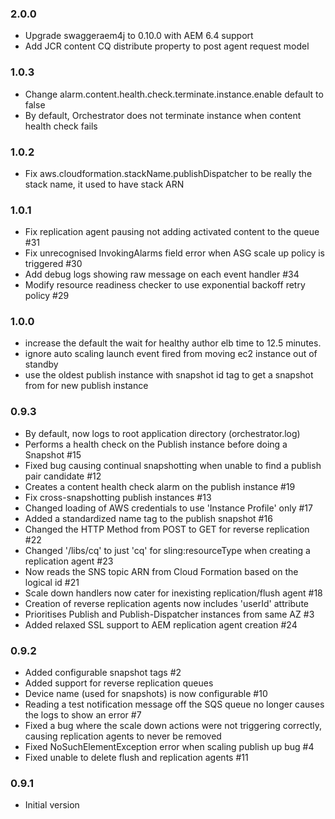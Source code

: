 ### 2.0.0
* Upgrade swaggeraem4j to 0.10.0 with AEM 6.4 support
* Add JCR content CQ distribute property to post agent request model

### 1.0.3
* Change alarm.content.health.check.terminate.instance.enable default to false
* By default, Orchestrator does not terminate instance when content health check fails

### 1.0.2
* Fix aws.cloudformation.stackName.publishDispatcher to be really the stack name, it used to have stack ARN

### 1.0.1
* Fix replication agent pausing not adding activated content to the queue #31
* Fix unrecognised InvokingAlarms field error when ASG scale up policy is triggered #30
* Add debug logs showing raw message on each event handler #34
* Modify resource readiness checker to use exponential backoff retry policy #29

### 1.0.0
* increase the default the wait for healthy author elb time to 12.5 minutes.
* ignore auto scaling launch event fired from moving ec2 instance out of standby
* use the oldest publish instance with snapshot id tag to get a snapshot from for new publish instance

### 0.9.3
* By default, now logs to root application directory (orchestrator.log)
* Performs a health check on the Publish instance before doing a Snapshot #15
* Fixed bug causing continual snapshotting when unable to find a publish pair candidate #12
* Creates a content health check alarm on the publish instance #19
* Fix cross-snapshotting publish instances #13
* Changed loading of AWS credentials to use 'Instance Profile' only #17
* Added a standardized name tag to the publish snapshot #16
* Changed the HTTP Method from POST to GET for reverse replication #22
* Changed '/libs/cq' to just 'cq' for sling:resourceType when creating a replication agent #23
* Now reads the SNS topic ARN from Cloud Formation based on the logical id #21
* Scale down handlers now cater for inexisting replication/flush agent #18
* Creation of reverse replication agents now includes 'userId' attribute
* Prioritises Publish and Publish-Dispatcher instances from same AZ #3
* Added relaxed SSL support to AEM replication agent creation #24

### 0.9.2
* Added configurable snapshot tags #2
* Added support for reverse replication queues
* Device name (used for snapshots) is now configurable #10
* Reading a test notification message off the SQS queue no longer causes the logs to show an error #7
* Fixed a bug where the scale down actions were not triggering correctly, causing replication agents to never be removed
* Fixed NoSuchElementException error when scaling publish up bug #4
* Fixed unable to delete flush and replication agents #11

### 0.9.1
* Initial version
